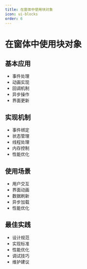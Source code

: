 ```yaml
---
title: 在窗体中使用块对象
icon: ui-blocks
order: 6
---
```


# 在窗体中使用块对象

## 基本应用
- 事件处理
- 动画实现
- 回调机制
- 异步操作
- 界面更新

## 实现机制
- 事件绑定
- 状态管理
- 线程处理
- 内存控制
- 性能优化

## 使用场景
- 用户交互
- 界面动画
- 数据刷新
- 异步加载
- 性能优化

## 最佳实践
- 设计规范
- 实现标准
- 性能优化
- 调试技巧
- 维护建议
